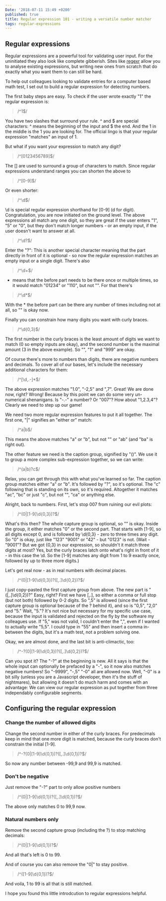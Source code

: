 ```yaml
---
Date: '2018-07-11 15:49 +0200'
published: true
title: Regular expression 101 - writing a versatile number matcher
tags: regular-expressions
---
```

## Regular expressions

Regular expressions are a powerful tool for validating user input. For the uninitiated they also look like complete gibberish. Sites like [regexr](https://regexr.com) allow you to analyse existing expressions, but writing new ones from scratch that do exactly what you want them to can still be hard.

To help out colleagues looking to validate entries for a computer based math test, I set out to build a regular expression for detecting numbers.

The first baby steps are easy. To check if the user wrote exactly "1" the regular expression is:

> /^1$/

You have two slashes that surround your rule. ^ and $ are special characters: ^ means the beginning of the input and $ the end. And the 1 in the middle is the 1 you are looking for. The official lingo is that your regular expression "matches" an input of 1.

But what if you want your expression to match any digit?

> /^[0123456789]$/

The \[\] are used to surround a group of characters to match. Since regular expressions understand ranges you can shorten the above to

> /^[0-9]$/

Or even shorter:

> /^\\d$/

\\d is special regular expression shorthand for [0-9] (d for digit). Congratulation, you are now initiated on the ground level. The above expressions all match any one digit, so they are great if the user enters "1", "5" or "0", but they don't match longer numbers - or an empty input, if the user doesn't want to answer at all.

> /^\\d?$/

Enter the "?": This is another special character meaning that the part directly in front of it is optional - so now the regular expression matches an empty input or a single digit. There's also

> /^\\d+$/

+ means that the before part needs to be there once or multiple times, so it would match "01234" or "110", but not "". For that there's

> /^\\d*$/

With the * the before part can be there any number of times including not at all, so "" is okay now.

Finally you can constrain how many digits you want with curly braces.

> /^\\d{0,3}$/

The first number in the curly braces is the least amount of digits we want to match (0 so empty inputs are okay), and the second number is the maximal amount (3 in the above example). So "", "1" and "999" are okay.

Of course there's more to numbers than digits, there are negative numbers and decimals. To cover all of our bases, let's include the necessary additional characters for them:

> /^[\\d,.-]*$/

The above expression matches "1.0", "-2,5" and ",7". Great! We are done now, right? Wrong! Because by this point we can do some very un-numerical shenanigans. Is "-.-" a number? Or "007"? How about "1,2.3,4"? Clearly we need to step up our game!

We need two more regular expression features to put it all together. The first one, "\|" signifies an "either or" match:

> /^a|b$/

This means the above matches "a" or "b", but not "" or "ab" (and "ba" is right out).

The other feature we need is the caption group, signified by "()". We use it to group a more complex sub-expression together, so we can write:

> /^(a|b)?c$/

Relax, you can get through this with what you've learned so far. The caption group matches either "a" or "b". It's followed by "?", so it's optional. The "c" following that is standing on its own, so it's required. Altogether it matches "ac", "bc" or just "c", but not "", "ca" or anything else.

Alright, back to numbers. First, let's stop 007 from ruining our evil plots:

> /^(0|[1-9]\d{0,3})?$/

What's this then? The whole capture group is optional, so "" is okay. Inside the group, it either matches "0" or the second part. That starts with [1-9], so all digits except 0, and is followed by \\d{0,3} - zero to three times any digit. So "0" is okay, just like "123" "9001" or "42" - but "0123" is not. (Wait - "9001"? But we got {0,3} in our expression, so shouldn't it match three digits at most? Yes, but the curly braces latch onto what's right in front of it - in this case the \\d. So the \[1-9\] matches any digit from 1 to 9 exactly once, followed by up to three more digits.)

Let's get real now - as in real numbers with decimal places.

> /^(0|[1-9]\d{0,3})?([,.]\d{0,2})?$/

I just copy-pasted the first capture group from above. The new part is "([,.]\\d{0,2})?" Easy, right? First we have \[,.\], so either a comma or full stop (but not both) followed by 0-2 digits. So ",5" is allowed (since the first capture group is optional because of the ? behind it), and so is "0,5", "2,0" and "5." Wait, "5."? It's not nice but necessary for my specific use case, because the input is validated and rejected on the fly by the software my colleagues use. If "5," was not valid, I couldn't enter the ",", even if I wanted to actually write "5,5". I could type in "55" and then insert a comma in-between the digits, but it's a math test, not a problem solving one.

Okay, we are almost done, and the last bit is anti-climactic, too:

> /^-?(0|[1-9]\d{0,3})?([,.]\d{0,2})?$/

Can you spot it? The "-?" at the beginning is new. All it says is that the whole input can optionally be prefaced by a "-", so it now also matches negative numbers! So "-9999", "-,5" "-0" all are allowed now. Well, "-0" is a bit silly (unless you are a Javascript developer, then it's the stuff of nightmares), but allowing it doesn't do much harm and comes with an advantage: We can view our regular expression as put together from three independably configurable segments.

## Configuring the regular expression
### Change the number of allowed digits
Change the second number in either of the curly braces. For predecimals keep in mind that one more digit is matched, because the curly braces don't constrain the initial \[1-9\].

> /^-?(0|[1-9]\d{0,1})?([,.]\d{0,1})?$/

So now any number between -99,9 and 99,9 is matched.

### Don't be negative
Just remove the "-?" part to only allow positive numbers

> /^(0|[1-9]\d{0,1})?([,.]\d{0,1})?$/

The above only matches 0 to 99,9 now.

### Natural numbers only

Remove the second capture group (including the ?) to stop matching decimals:

> /^(0|[1-9]\d{0,1})?$/

And all that's left is 0 to 99.

And of course you can also remove the "0\|" to stay positive.

> /^([1-9]\d{0,1})?$/

And voila, 1 to 99 is all that is still matched.

I hope you found this little introdcution to regular expressions helpful.
